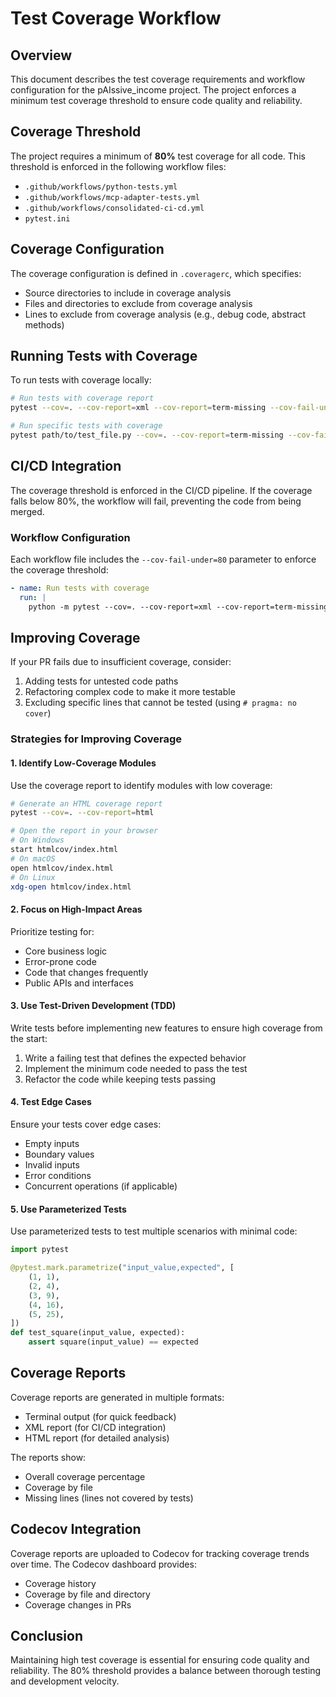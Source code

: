 # Test Coverage Workflow

## Overview

This document describes the test coverage requirements and workflow configuration for the pAIssive_income project. The project enforces a minimum test coverage threshold to ensure code quality and reliability.

## Coverage Threshold

The project requires a minimum of **80%** test coverage for all code. This threshold is enforced in the following workflow files:

- `.github/workflows/python-tests.yml`
- `.github/workflows/mcp-adapter-tests.yml`
- `.github/workflows/consolidated-ci-cd.yml`
- `pytest.ini`

## Coverage Configuration

The coverage configuration is defined in `.coveragerc`, which specifies:

- Source directories to include in coverage analysis
- Files and directories to exclude from coverage analysis
- Lines to exclude from coverage analysis (e.g., debug code, abstract methods)

## Running Tests with Coverage

To run tests with coverage locally:

```bash
# Run tests with coverage report
pytest --cov=. --cov-report=xml --cov-report=term-missing --cov-fail-under=80

# Run specific tests with coverage
pytest path/to/test_file.py --cov=. --cov-report=term-missing --cov-fail-under=80
```

## CI/CD Integration

The coverage threshold is enforced in the CI/CD pipeline. If the coverage falls below 80%, the workflow will fail, preventing the code from being merged.

### Workflow Configuration

Each workflow file includes the `--cov-fail-under=80` parameter to enforce the coverage threshold:

```yaml
- name: Run tests with coverage
  run: |
    python -m pytest --cov=. --cov-report=xml --cov-report=term-missing --cov-fail-under=80
```

## Improving Coverage

If your PR fails due to insufficient coverage, consider:

1. Adding tests for untested code paths
2. Refactoring complex code to make it more testable
3. Excluding specific lines that cannot be tested (using `# pragma: no cover`)

### Strategies for Improving Coverage

#### 1. Identify Low-Coverage Modules

Use the coverage report to identify modules with low coverage:

```bash
# Generate an HTML coverage report
pytest --cov=. --cov-report=html

# Open the report in your browser
# On Windows
start htmlcov/index.html
# On macOS
open htmlcov/index.html
# On Linux
xdg-open htmlcov/index.html
```

#### 2. Focus on High-Impact Areas

Prioritize testing for:
- Core business logic
- Error-prone code
- Code that changes frequently
- Public APIs and interfaces

#### 3. Use Test-Driven Development (TDD)

Write tests before implementing new features to ensure high coverage from the start:
1. Write a failing test that defines the expected behavior
2. Implement the minimum code needed to pass the test
3. Refactor the code while keeping tests passing

#### 4. Test Edge Cases

Ensure your tests cover edge cases:
- Empty inputs
- Boundary values
- Invalid inputs
- Error conditions
- Concurrent operations (if applicable)

#### 5. Use Parameterized Tests

Use parameterized tests to test multiple scenarios with minimal code:

```python
import pytest

@pytest.mark.parametrize("input_value,expected", [
    (1, 1),
    (2, 4),
    (3, 9),
    (4, 16),
    (5, 25),
])
def test_square(input_value, expected):
    assert square(input_value) == expected
```

## Coverage Reports

Coverage reports are generated in multiple formats:

- Terminal output (for quick feedback)
- XML report (for CI/CD integration)
- HTML report (for detailed analysis)

The reports show:
- Overall coverage percentage
- Coverage by file
- Missing lines (lines not covered by tests)

## Codecov Integration

Coverage reports are uploaded to Codecov for tracking coverage trends over time. The Codecov dashboard provides:

- Coverage history
- Coverage by file and directory
- Coverage changes in PRs

## Conclusion

Maintaining high test coverage is essential for ensuring code quality and reliability. The 80% threshold provides a balance between thorough testing and development velocity.
